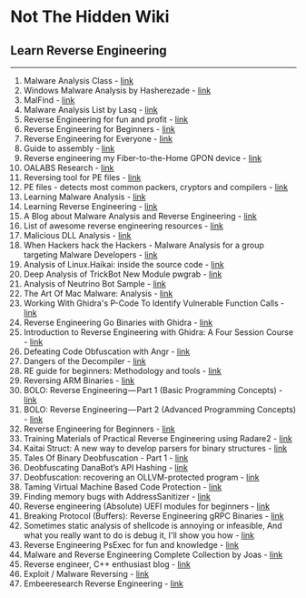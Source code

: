 # Not The Hidden Wiki

## Learn Reverse Engineering
-----

1. Malware Analysis Class - [link](https://class.malware.re/)
2. Windows Malware Analysis by Hasherezade - [link](https://github.com/hasherezade/malware_training_vol1)
3. MalFind - [link](https://malfind.com/)
4. Malware Analysis List by Lasq - [link](https://github.com/lasq88/LearingMaterials/blob/main/MalwareAnalysis.md)
5. Reverse Engineering for fun and profit - [link](https://reversingbinaries.in/)
6. Reverse Engineering for Beginners - [link](https://beginners.re/)
7. Reverse Engineering for Everyone - [link](https://0xinfection.github.io/reversing/)
8. Guide to assembly - [link](https://www.timdbg.com/posts/fakers-guide-to-assembly/)
9. Reverse engineering my Fiber-to-the-Home GPON device - [link](https://medium.com/@huszty/reverse-engineering-my-fiber-to-the-home-gpon-device-83527ceeddde)
10. OALABS Research - [link](https://research.openanalysis.net/)
11. Reversing tool for PE files - [link](https://github.com/hasherezade/pe-bear-releases)
12. PE files - detects most common packers, cryptors and compilers - [link](https://www.aldeid.com/wiki/PEiD)
13. Learning Malware Analysis - [link](https://github.com/jstrosch/learning-malware-analysis)
14. Learning Reverse Engineering - [link](https://github.com/jstrosch/learning-reverse-engineering)
15. A Blog about Malware Analysis and Reverse Engineering - [link](https://0xevilc0de.com/)
16. List of awesome reverse engineering resources - [link](https://github.com/wtsxDev/reverse-engineering)
17. Malicious DLL Analysis - [link](https://michaelkoczwara.medium.com/malicious-dll-analysis-53f1a0633151)
18. When Hackers hack the Hackers - Malware Analysis for a group targeting Malware Developers - [link](https://www.r-tec.net/r-tec-blog-when-hackers-hack-the-hackers.html)
19. Analysis of Linux.Haikai: inside the source code - [link](https://www.securityartwork.es/2018/11/08/analysis-of-linux-haikai-inside-the-source-code/)
20. Deep Analysis of TrickBot New Module pwgrab - [link](https://www.fortinet.com/blog/threat-research/deep-analysis-of-trickbot-new-module-pwgrab.html)
21. Analysis of Neutrino Bot Sample - [link](http://www.peppermalware.com/2019/01/analysis-of-neutrino-bot-sample-2018-08-27.html)
22. The Art Of Mac Malware: Analysis - [link](https://taomm.org/vol1/analysis.html)
23. Working With Ghidra's P-Code To Identify Vulnerable Function Calls - [link](https://www.riverloopsecurity.com/blog/2019/05/pcode/)
24. Reverse Engineering Go Binaries with Ghidra - [link](https://cujo.com/reverse-engineering-go-binaries-with-ghidra/)
25. Introduction to Reverse Engineering with Ghidra: A Four Session Course - [link](https://wrongbaud.github.io/posts/ghidra-training/)
26. Defeating Code Obfuscation with Angr - [link](https://napongizero.github.io/blog/Defeating-Code-Obfuscation-with-Angr)
27. Dangers of the Decompiler - [link](https://blog.ret2.io/2017/11/16/dangers-of-the-decompiler/)
28. RE guide for beginners: Methodology and tools - [link](https://0x00sec.org/t/re-guide-for-beginners-methodology-and-tools/2242)
29. Reversing ARM Binaries - [link](https://zygosec.com/post1.html)
30. BOLO: Reverse Engineering — Part 1 (Basic Programming Concepts) - [link](https://medium.com/bugbountywriteup/bolo-reverse-engineering-part-1-basic-programming-concepts-f88b233c63b7)
31. BOLO: Reverse Engineering — Part 2 (Advanced Programming Concepts) - [link](https://medium.com/@danielabloom/bolo-reverse-engineering-part-2-advanced-programming-concepts-b4e292b2f3e)
32. Reverse Engineering for Beginners - [link](https://www.begin.re)
33. Training Materials of Practical Reverse Engineering using Radare2 - [link](https://github.com/s4n7h0/Practical-Reverse-Engineering-using-Radare2)
34. Kaitai Struct: A new way to develop parsers for binary structures - [link](https://formats.kaitai.io/)
35. Tales Of Binary Deobfuscation - Part 1 - [link](https://ulexec.github.io/ulexec.github.io/article/2020/03/03/Deobfuscation_1.html)
36. Deobfuscating DanaBot’s API Hashing - [link](https://malwareandstuff.com/deobfuscating-danabots-api-hashing/)
37. Deobfuscation: recovering an OLLVM-protected program - [link](https://blog.quarkslab.com/deobfuscation-recovering-an-ollvm-protected-program.html)
38. Taming Virtual Machine Based Code Protection - [link](https://malwareandstuff.com/taming-virtual-machine-based-code-protection-1/)
39. Finding memory bugs with AddressSanitizer - [link](https://embeddedbits.org/finding-memory-bugs-with-addresssanitizer/)
40. Reverse engineering (Absolute) UEFI modules for beginners - [link](https://standa-note.blogspot.com/2021/04/reverse-engineering-absolute-uefi.html)
41. Breaking Protocol (Buffers): Reverse Engineering gRPC Binaries - [link](https://labs.ioactive.com/2021/07/breaking-protocol-buffers-reverse.html)
42. Sometimes static analysis of shellcode is annoying or infeasible, And what you really want to do is debug it, I'll show you how - [link](https://twitter.com/notareverser/status/1479456627363401730)
43. Reverse Engineering PsExec for fun and knowledge - [link](https://cybergeeks.tech/reverse-engineering-psexec-for-fun-and-knowledge/)
44. Malware and Reverse Engineering Complete Collection by Joas - [link](https://github.com/CyberSecurityUP/Awesome-Malware-and-Reverse-Engineering)
45. Reverse engineer, C++ enthusiast blog - [link](https://alessandrogar.io/)
46. Exploit / Malware Reversing - [link](https://exploitreversing.com/)
47. Embeeresearch Reverse Engineering - [link](https://www.embeeresearch.io/tag/reversing/)